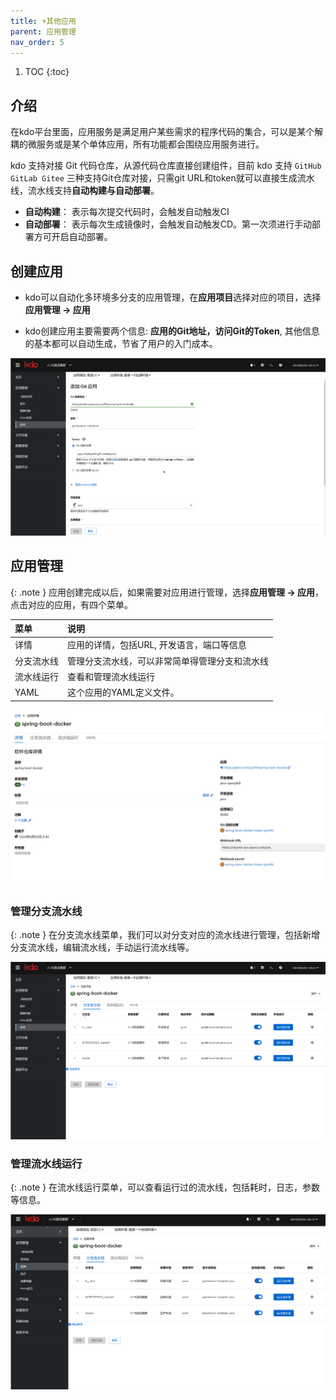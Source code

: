 ```yaml
---
title: +其他应用
parent: 应用管理
nav_order: 5
---
```


1. TOC
{:toc}

   
## 介绍 
在kdo平台里面，应用服务是满足用户某些需求的程序代码的集合，可以是某个解耦的微服务或是某个单体应用，所有功能都会围绕应用服务进行。

kdo 支持对接 Git 代码仓库，从源代码仓库直接创建组件，目前 kdo 支持 `GitHub GitLab Gitee` 三种支持Git仓库对接，只需git URL和token就可以直接生成流水线，流水线支持**自动构建与自动部署**。

- **自动构建**： 表示每次提交代码时，会触发自动触发CI
- **自动部署**： 表示每次生成镜像时，会触发自动触发CD。第一次须进行手动部署方可开启自动部署。

## 创建应用

- kdo可以自动化多环境多分支的应用管理，在**应用项目**选择对应的项目，选择**应用管理 -> 应用**

- kdo创建应用主要需要两个信息: **应用的Git地址，访问Git的Token**, 其他信息的基本都可以自动生成，节省了用户的入门成本。

![创建应用](imgs/createApplication.gif)

## 应用管理

{: .note }
应用创建完成以后，如果需要对应用进行管理，选择**应用管理 -> 应用**，点击对应的应用，有四个菜单。


| 菜单    | 说明                       |
|:-------|:-------------------------|
| 详情    | 应用的详情，包括URL, 开发语言，端口等信息  |
| 分支流水线 | 管理分支流水线，可以非常简单得管理分支和流水线  |
| 流水线运行 | 查看和管理流水线运行               |
| YAML  | 这个应用的YAML定义文件。           |


![应用信息](imgs/repositoryInfo.png)

### 管理分支流水线

{: .note }
在分支流水线菜单，我们可以对分支对应的流水线进行管理，包括新增分支流水线，编辑流水线，手动运行流水线等。

![管理分支流水线](imgs/manageBranch.gif)

### 管理流水线运行

{: .note }
在流水线运行菜单，可以查看运行过的流水线，包括耗时，日志，参数等信息。

![管理流水线运行](imgs/pipelinerun.gif)  